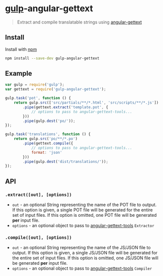 # [gulp](http://gulpjs.com)-angular-gettext

> Extract and compile translatable strings using [angular-gettext](http://angular-gettext.rocketeer.be)

## Install

Install with [npm](https://npmjs.org/package/gulp-angular-gettext)

```sh
npm install --save-dev gulp-angular-gettext
```

## Example

```js
var gulp = require('gulp');
var gettext = require('gulp-angular-gettext');

gulp.task('pot', function () {
    return gulp.src(['src/partials/**/*.html', 'src/scripts/**/*.js'])
        .pipe(gettext.extract('template.pot', {
            // options to pass to angular-gettext-tools...
        }))
        .pipe(gulp.dest('po/'));
});

gulp.task('translations', function () {
	return gulp.src('po/**/*.po')
		.pipe(gettext.compile({
		    // options to pass to angular-gettext-tools...
		    format: 'json'
        }))
		.pipe(gulp.dest('dist/translations/'));
});
```

## API

### `.extract([out], [options])`
* `out` - an optional String representing the name of the POT file to output. If this option is given, a single POT file
  will be generated for the entire set of input files. If this option is omitted, one POT file will be generated
  __per__ input file.
* `options` - an optional object to pass to [angular-gettext-tools](https://github.com/rubenv/angular-gettext-tools)
  `Extractor`

### `.compile([out], [options])`
* `out` - an optional String representing the name of the JS/JSON file to output. If this option is given, a single
  JS/JSON file will be generated for the entire set of input files. If this option is omitted, one JS/JSON file will be
  generated __per__ input file.
* `options` - an optional object to pass to [angular-gettext-tools](https://github.com/rubenv/angular-gettext-tools)
  `Compiler`
